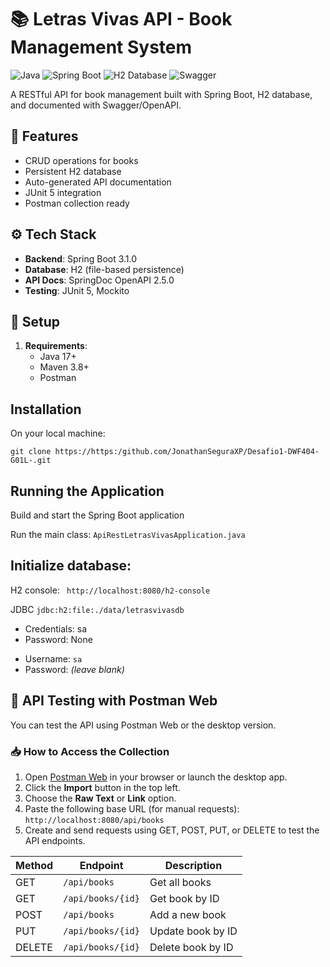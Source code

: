 # 📚 Letras Vivas API - Book Management System

![Java](https://img.shields.io/badge/Java-17%2B-blue)
![Spring Boot](https://img.shields.io/badge/Spring_Boot-3.5.4-green)
![H2 Database](https://img.shields.io/badge/H2-Database-teal)
![Swagger](https://img.shields.io/badge/Swagger-UI-orange)

A RESTful API for book management built with Spring Boot, H2 database, and documented with Swagger/OpenAPI.

## 🚀 Features

- CRUD operations for books
- Persistent H2 database
- Auto-generated API documentation
- JUnit 5 integration
- Postman collection ready

## ⚙️ Tech Stack

- **Backend**: Spring Boot 3.1.0
- **Database**: H2 (file-based persistence)
- **API Docs**: SpringDoc OpenAPI 2.5.0
- **Testing**: JUnit 5, Mockito

## 🔧 Setup

1. **Requirements**:
   - Java 17+
   - Maven 3.8+
   - Postman

## Installation
  On your local machine:
```
git clone https://https:/github.com/JonathanSeguraXP/Desafio1-DWF404-G01L-.git

```

## Running the Application
Build and start the Spring Boot application 

Run the main class: `ApiRestLetrasVivasApplication.java`

## Initialize database:

H2 console: ``` http://localhost:8080/h2-console```

JDBC ```jdbc:h2:file:./data/letrasvivasdb```

- Credentials: sa
- Password: None
+ Username: `sa`  
+ Password: *(leave blank)*

## 🚀 API Testing with Postman Web

You can test the API using Postman Web or the desktop version.

### 📥 How to Access the Collection

1. Open [Postman Web](https://web.postman.co/) in your browser or launch the desktop app.
2. Click the **Import** button in the top left.
3. Choose the **Raw Text** or **Link** option.
4. Paste the following base URL (for manual requests):
`http://localhost:8080/api/books`
5. Create and send requests using GET, POST, PUT, or DELETE to test the API endpoints.

| Method | Endpoint          | Description       |
| ------ | ----------------- | ----------------- |
| GET    | `/api/books`      | Get all books     |
| GET    | `/api/books/{id}` | Get book by ID    |
| POST   | `/api/books`      | Add a new book    |
| PUT    | `/api/books/{id}` | Update book by ID |
| DELETE | `/api/books/{id}` | Delete book by ID |

